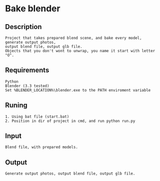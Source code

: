 # Bake blender

## Description
    Project that takes prepared blend scene, and bake every model, generate output photos,
    output blend file, output glb file.
    Objects that you don't wont to unwrap, you name it start with letter "O".

## Requirements
    Python
    Blender (3.3 tested)
    Set %BLENDER_LOCATION%\blender.exe to the PATH enviroment variable

## Runing 
    1. Using bat file (start.bat)
    2. Position in dir of project in cmd, and run python run.py


## Input
    Blend file, with prepared models.


## Output
    Generate output photos, output blend file, output glb file.

